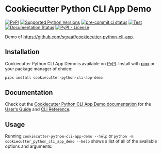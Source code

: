 <!-- start docs-include-index -->

# Cookiecutter Python CLI App Demo

[![PyPI](https://img.shields.io/pypi/v/cookiecutter-python-cli-app-demo)](https://img.shields.io/pypi/v/cookiecutter-python-cli-app-demo)
[![Supported Python Versions](https://img.shields.io/pypi/pyversions/cookiecutter-python-cli-app-demo)](https://pypi.org/project/cookiecutter-python-cli-app-demo/)
[![pre-commit.ci status](https://results.pre-commit.ci/badge/github/sgraaf/cookiecutter-python-cli-app-demo/main.svg)](https://results.pre-commit.ci/latest/github/sgraaf/cookiecutter-python-cli-app-demo/main)
[![Test](https://github.com/sgraaf/cookiecutter-python-cli-app-demo/actions/workflows/test.yml/badge.svg)](https://github.com/sgraaf/cookiecutter-python-cli-app-demo/actions/workflows/test.yml)
[![Documentation Status](https://readthedocs.org/projects/cookiecutter-python-cli-app-demo/badge/?version=latest)](https://cookiecutter-python-cli-app-demo.readthedocs.io/en/latest/?badge=latest)
[![PyPI - License](https://img.shields.io/pypi/l/cookiecutter-python-cli-app-demo)](https://img.shields.io/pypi/l/cookiecutter-python-cli-app-demo)

Demo of https://github.com/sgraaf/cookiecutter-python-cli-app.

<!-- end docs-include-index -->

## Installation

<!-- start docs-include-installation -->

Cookiecutter Python CLI App Demo is available on [PyPI](https://pypi.org/project/cookiecutter-python-cli-app-demo/). Install with [pipx](https://pypa.github.io/pipx/) or your package manager of choice:

```sh
pipx install cookiecutter-python-cli-app-demo
```

<!-- end docs-include-installation -->

## Documentation

Check out the [Cookiecutter Python CLI App Demo documentation](https://cookiecutter-python-cli-app-demo.readthedocs.io/en/stable/) for the [User's Guide](https://cookiecutter-python-cli-app-demo.readthedocs.io/en/stable/usage.html) and [CLI Reference](https://cookiecutter-python-cli-app-demo.readthedocs.io/en/stable/cli.html).

## Usage

<!-- start docs-include-usage -->

Running `cookiecutter-python-cli-app-demo --help` or `python -m cookiecutter_python_cli_app_demo --help` shows a list of all of the available options and arguments:

<!-- [[[cog
import cog
from cookiecutter_python_cli_app_demo import cli
from click.testing import CliRunner
runner = CliRunner()
result = runner.invoke(cli.cli, ["--help"], terminal_width=88)
help = result.output.replace("Usage: cli", "Usage: cookiecutter-python-cli-app-demo")
cog.outl(f"\n```sh\ncookiecutter-python-cli-app-demo --help\n{help.rstrip()}\n```\n")
]]] -->
<!-- [[[end]]] -->

<!-- end docs-include-usage -->
